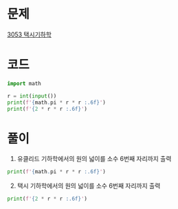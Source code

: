 # 문제
[3053 택시기하학](https://www.acmicpc.net/problem/3053)

# 코드
~~~python
import math

r = int(input())
print(f'{math.pi * r * r :.6f}')
print(f'{2 * r * r :.6f}')
~~~

# 풀이
1. 유클리드 기하학에서의 원의 넓이를 소수 6번째 자리까지 출력 
~~~python
print(f'{math.pi * r * r :.6f}')
~~~
2. 택시 기하학에서의 원의 넓이를 소수 6번째 자리까지 출력
~~~python
print(f'{2 * r * r :.6f}')
~~~
